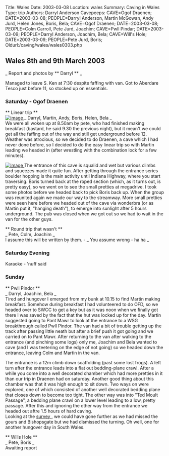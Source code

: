 Title: Wales 
Date: 2003-03-08
Location: wales
Summary: Caving in Wales
Type: trip
Authors: Darryl Anderson
Cavepeeps: CAVE=Ogof Draenen; DATE=2003-03-08; PEOPLE=Darryl Anderson, Martin McGowan, Andy Jurd, Helen Jones, Boris, Bela;
      CAVE=Ogof Draenen; DATE=2003-03-08; PEOPLE=Colm Carroll, Pete Jurd, Joachim;
      CAVE=Pwll Pindar; DATE=2003-03-09; PEOPLE=Darryl Anderson, Joachim, Bela;
      CAVE=Will's Hole; DATE=2003-03-09; PEOPLE=Pete Jurd, Boris;
Oldurl:/caving/wales/wales0303.php

##  Wales 8th  and 9th  March 2003 

_ Report and photos by ** Darryl ** _

Managed to leave S. Ken at 7:30 despite faffing with van. Got to Aberdare Tesco just before 11, so stocked up on essentials. 

###  Saturday - Ogof Draenen 

** Linear trip **   
[ ![image](/caving/old/wales/images0303/entrancelr.jpg) ](/caving/old/wales/images0303/entrance.jpg) _ Darryl, Martin, Andy, Boris, Helen, Bela _   
We were all woken up at 8.50am by pete, who had finished making breakfast (bastard, he said 9.30 the previous night), but it mean't we could get all the faffing out of the way and still get underground before 12. Weather was atrocious, so we decided to do Draenen, a cave which I had never done before, so I decided to do the easy linear trip so with Martin leading we headed in (after wrestling with the combination lock for a few minutes). 

[ ![image](/caving/old/wales/images0303/joachimlr.jpg) ](/caving/old/wales/images0303/joachim.jpg) The entrance of this cave is squalid and wet but various climbs and squeezes made it quite fun. After getting through the entrance series boulder hopping is the main activity until Indiana Highway, where you start traversing. Boris turned back at the roped section (which, as it turns out, is pretty easy), so we went on to see the small pretties at megadrive. I took some photos before we headed back to pick Boris back up. When the group was reunited again we made our way to the streamway. More small pretties were seen here before we headed out of the cave via wonderbra (or as Martin put it, "hanging death"), to emerge into sunlight after 5 hours underground. The pub was closed when we got out so we had to wait in the van for the other guys. 

** Round trip that wasn't **   
_ Pete, Colm, Joachim _   
I assume this will be written by them. - _ You assume wrong - ha ha _

###  Saturday Evening 

Karaoke - 'nuff said 

###  Sunday 

** Pwll Pindor **   
_ Darryl, Joachim, Bela _   
Tired and hungover I emerged from my bunk at 10.15 to find Martin making breakfast. Somehow during breakfast I had volunteered to do OFD, so we headed over to SWCC to get a key but as it was noon when we finally got there I was saved by the fact that the hut was locked up for the day. Martin suggested going to Pant Mawr to look at the entrance to a WSG breakthrough called Pwll Pindor. The van had a bit of trouble getting up the track after passing little neath but after a brief push it got going and we carried on to Pant Mawr. After returning to the van after walking to the entrance (and pinching some logs) only me, Joachim and Bela wanted to cave (and I was teetering on the edge of not going) so we headed down the entrance, leaving Colm and Martin in the van. 

The entrance is a 12m climb down scaffolding (past some lost frogs). A left turn after the entrance leads into a flat out bedding-plane crawl. After a while you come into a well decorated chamber which had more pretties in it than our trip in Draenen had on saturday. Another good thing about this chamber was that it was high enough to sit down. Two ways on were explored, one of which consisted of another well decorated bedding plane that closes down to become too tight. The other way was into "Ted Moult Passage", a bedding plane crawl on a lower level leading to a low, pretty passage. After this and ignoring the other way from the entrance we headed out aftre 1.5 hours of hard caving.   
Looking at the [ survey ](http://www.wsg.org.uk/docs/pin_sur.htm) , we could have gone further as we had missed the gours and Bishopsgate but we had dismissed the turning. Oh well, one for another hungover day in South Wales. 

** Wills Hole **   
_ Pete, Boris _   
Awaiting report 

